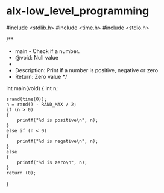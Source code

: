 # alx-low_level_programming
#include <stdlib.h>
#include <time.h>
#include <stdio.h>

/**
 * main - Check if a number.
 * @void: Null value
 *
 * Description: Print if a number is positive, negative or zero
 * Return: Zero value
 */

int main(void)
{
	int n;

	srand(time(0));
	n = rand() - RAND_MAX / 2;
	if (n > 0)
	{
		printf("%d is positive\n", n);
	}
	else if (n < 0)
	{
		printf("%d is negative\n", n);
	}
	else
	{
		printf("%d is zero\n", n);
	}
	return (0);
}
